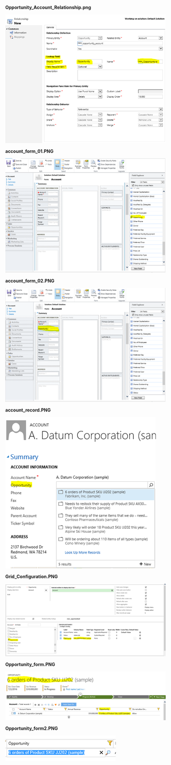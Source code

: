 **Opportunity_Account_Relationship.png**

![](Opportunity_Opportunity_Account_Relationship.png)

**account_form_01.PNG**

![](Opportunity_account_form_01.PNG)

**account_form_02.PNG**

![](Opportunity_account_form_02.PNG)

**account_record.PNG**

![](Opportunity_account_record.PNG)

**Grid_Configuration.PNG**

![](Opportunity_Grid_Configuration.PNG)

**Opportunity_form.PNG**

![](Opportunity_Opportunity_form.PNG)

**Opportunity_form2.PNG**

![](Opportunity_Opportunity_form2.PNG)



